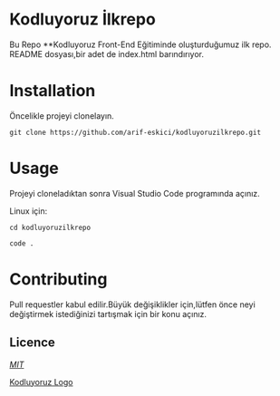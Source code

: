 
# Kodluyoruz İlkrepo
Bu Repo **Kodluyoruz Front-End Eğitiminde oluşturduğumuz ilk repo. README dosyası,bir adet de index.html barındırıyor.

# Installation
Öncelikle projeyi clonelayın.

`git clone https://github.com/arif-eskici/kodluyoruzilkrepo.git`

# Usage
Projeyi cloneladıktan sonra Visual Studio Code programında açınız.

Linux için:

`cd kodluyoruzilkrepo`

`code .`
# Contributing
Pull requestler kabul edilir.Büyük değişiklikler için,lütfen önce neyi değiştirmek istediğinizi tartışmak için bir konu açınız.

## Licence
[*MIT*](https://choosealicense.com/licenses/mit/)

[Kodluyoruz Logo](https://raw.githubusercontent.com/Kodluyoruz/taskforce/git/git/markdown-nedir-nasil-kullaniriz-/figures/kodluyoruz_logo.jpg)

